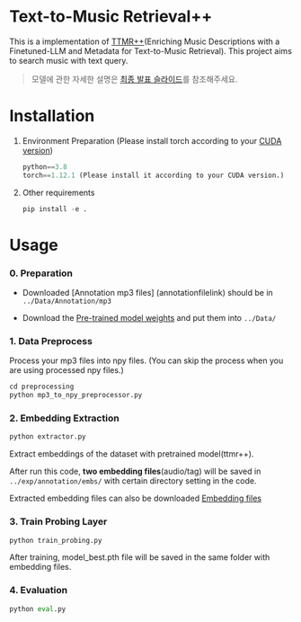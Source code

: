 # Text-to-Music Retrieval++ 

This is a implementation of [TTMR++](#)(Enriching Music Descriptions with a Finetuned-LLM and Metadata for Text-to-Music Retrieval). This project aims to search music with text query. 
<!-- 
> [**Enriching Music Descriptions with a Finetuned-LLM and Metadata for Text-to-Music Retrieval**](#)

> SeungHeon Doh, Minhee Lee, Dasaem Jeong and Juhan Nam 
> IEEE International Conference on Acoustics, Speech and Signal Processing (ICASSP) 2024 
 -->
> 모델에 관한 자세한 설명은 [최종 발표 슬라이드](https://docs.google.com/presentation/d/1JzoVWzqFVYNkx6XQRSdILHz0U5Dt4oICPWp7WAYOvUY/edit?usp=sharing)를 참조해주세요.

# Installation

1. Environment Preparation 
(Please install torch according to your [CUDA version](https://pytorch.org/get-started/previous-versions/))
    ```python
    python==3.8
    torch==1.12.1 (Please install it according to your CUDA version.)
    ```
2. Other requirements
    ```python
    pip install -e .
    ```

# Usage

### 0. Preparation
- Downloaded [Annotation mp3 files] (annotationfilelink) should be in `../Data/Annotation/mp3`

- Download the [Pre-trained model weights](https://huggingface.co/seungheondoh/ttmr-pp/tree/main) and put them into `../Data/`


### 1. Data Preprocess
Process your mp3 files into npy files. (You can skip the process when you are using processed npy files.)
```python
cd preprocessing
python mp3_to_npy_preprocessor.py
```

### 2. Embedding Extraction 
```python
python extractor.py
```
Extract embeddings of the dataset with pretrained model(ttmr++). 

After run this code, **two embedding files**(audio/tag) will be saved in `../exp/annotation/embs/` with certain directory setting in the code. 

Extracted embedding files can also be downloaded [Embedding files](http://embedding) 

### 3. Train Probing Layer
```python
python train_probing.py
```
After training, model_best.pth file will be saved in the same folder with embedding files. 

### 4. Evaluation
```python
python eval.py
```

